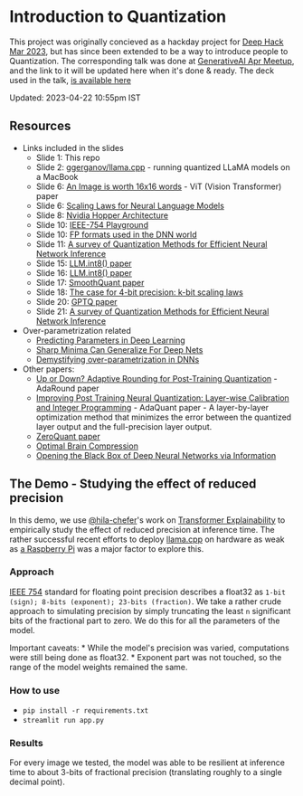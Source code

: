 # Introduction to Quantization
This project was originally concieved as a hackday project for [Deep Hack Mar 2023](https://hasgeek.com/generativeAI/deep-hackathon/), but has since been extended to be a way to introduce people to Quantization. The corresponding talk was done at [GenerativeAI Apr Meetup](https://hasgeek.com/generativeAI/april-meetup/), and the link to it will be updated here when it's done & ready. The deck used in the talk, [is available here](https://github.com/amodm/quantization-intro/blob/main/2023-04-genai-meetup-quantization.pptx)

Updated: 2023-04-22 10:55pm IST

## Resources
* Links included in the slides
  * Slide 1: This repo
  * Slide 2: [ggerganov/llama.cpp](https://github.com/ggerganov/llama.cpp) - running quantized LLaMA models on a MacBook
  * Slide 6: [An Image is worth 16x16 words](https://arxiv.org/abs/2010.11929) - ViT (Vision Transformer) paper
  * Slide 6: [Scaling Laws for Neural Language Models](https://arxiv.org/abs/2001.08361)
  * Slide 8: [Nvidia Hopper Architecture](https://developer.nvidia.com/blog/nvidia-hopper-architecture-in-depth/)
  * Slide 10: [IEEE-754 Playground](https://www.h-schmidt.net/FloatConverter/IEEE754.html)
  * Slide 10: [FP formats used in the DNN world](https://moocaholic.medium.com/fp64-fp32-fp16-bfloat16-tf32-and-other-members-of-the-zoo-a1ca7897d407)
  * Slide 11: [A survey of Quantization Methods for Efficient Neural Network Inference](https://arxiv.org/abs/2103.13630)
  * Slide 15: [LLM.int8() paper](https://arxiv.org/abs/2208.07339)
  * Slide 16: [LLM.int8() paper](https://arxiv.org/abs/2208.07339)
  * Slide 17: [SmoothQuant paper](https://arxiv.org/abs/2211.10438)
  * Slide 18: [The case for 4-bit precision: k-bit scaling laws](https://arxiv.org/abs/2212.09720)
  * Slide 20: [GPTQ paper](https://arxiv.org/abs/2210.17323)
  * Slide 21: [A survey of Quantization Methods for Efficient Neural Network Inference](https://arxiv.org/abs/2103.13630)
* Over-parametrization related
  * [Predicting Parameters in Deep Learning](https://arxiv.org/abs/1306.0543)
  * [Sharp Minima Can Generalize For Deep Nets](https://arxiv.org/abs/1703.04933)
  * [Demystifying over-parametrization in DNNs](http://www.ipam.ucla.edu/abstract/?tid=15453&pcode=GLWS3)
* Other papers:
  * [Up or Down? Adaptive Rounding for Post-Training Quantization](https://arxiv.org/abs/2004.10568) - AdaRound paper
  * [Improving Post Training Neural Quantization: Layer-wise Calibration and Integer Programming](https://arxiv.org/abs/2006.10518) - AdaQuant paper - A layer-by-layer optimization method that minimizes the error between the quantized layer output and the full-precision layer output.
  * [ZeroQuant paper](https://arxiv.org/abs/2206.01861)
  * [Optimal Brain Compression](https://arxiv.org/abs/2208.11580)
  * [Opening the Black Box of Deep Neural Networks via Information](https://arxiv.org/abs/1703.00810)

## The Demo - Studying the effect of reduced precision
In this demo, we use [@hila-chefer](https://github.com/hila-chefer)'s work on [Transformer Explainability](https://github.com/hila-chefer/Transformer-Explainability) to empirically study the effect of reduced precision at inference time. The rather successful recent efforts to deploy [llama.cpp](https://github.com/ggerganov/llama.cpp) on hardware as weak as [a Raspberry Pi](https://twitter.com/miolini/status/1634982361757790209) was a major factor to explore this.

### Approach
[IEEE 754](https://en.wikipedia.org/wiki/IEEE_754) standard for floating point precision describes a float32 as `1-bit (sign); 8-bits (exponent); 23-bits (fraction)`. We take a rather crude approach to simulating precision by simply truncating the least `n` significant bits of the fractional part to zero. We do this for all the parameters of the model.

Important caveats:
    * While the model's precision was varied, computations were still being done as float32.
    * Exponent part was not touched, so the range of the model weights remained the same.

### How to use
* `pip install -r requirements.txt`
* `streamlit run app.py`

### Results
For every image we tested, the model was able to be resilient at inference time to about 3-bits of fractional precision (translating roughly to a single decimal point).
